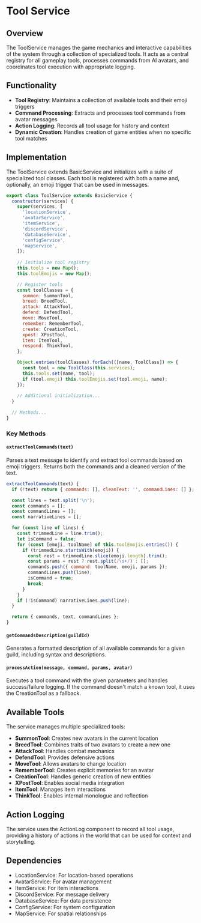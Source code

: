 # Tool Service

## Overview
The ToolService manages the game mechanics and interactive capabilities of the system through a collection of specialized tools. It acts as a central registry for all gameplay tools, processes commands from AI avatars, and coordinates tool execution with appropriate logging.

## Functionality
- **Tool Registry**: Maintains a collection of available tools and their emoji triggers
- **Command Processing**: Extracts and processes tool commands from avatar messages
- **Action Logging**: Records all tool usage for history and context
- **Dynamic Creation**: Handles creation of game entities when no specific tool matches

## Implementation
The ToolService extends BasicService and initializes with a suite of specialized tool classes. Each tool is registered with both a name and, optionally, an emoji trigger that can be used in messages.

```javascript
export class ToolService extends BasicService {
  constructor(services) {
    super(services, [
      'locationService',
      'avatarService',
      'itemService',
      'discordService',
      'databaseService',
      'configService',
      'mapService',
    ]);
    
    // Initialize tool registry
    this.tools = new Map();
    this.toolEmojis = new Map();

    // Register tools
    const toolClasses = {
      summon: SummonTool,
      breed: BreedTool,
      attack: AttackTool,
      defend: DefendTool,
      move: MoveTool,
      remember: RememberTool,
      create: CreationTool,
      xpost: XPostTool,
      item: ItemTool,
      respond: ThinkTool,
    };

    Object.entries(toolClasses).forEach(([name, ToolClass]) => {
      const tool = new ToolClass(this.services);
      this.tools.set(name, tool);
      if (tool.emoji) this.toolEmojis.set(tool.emoji, name);
    });
    
    // Additional initialization...
  }
  
  // Methods...
}
```

### Key Methods

#### `extractToolCommands(text)`
Parses a text message to identify and extract tool commands based on emoji triggers. Returns both the commands and a cleaned version of the text.

```javascript
extractToolCommands(text) {
  if (!text) return { commands: [], cleanText: '', commandLines: [] };

  const lines = text.split('\n');
  const commands = [];
  const commandLines = [];
  const narrativeLines = [];

  for (const line of lines) {
    const trimmedLine = line.trim();
    let isCommand = false;
    for (const [emoji, toolName] of this.toolEmojis.entries()) {
      if (trimmedLine.startsWith(emoji)) {
        const rest = trimmedLine.slice(emoji.length).trim();
        const params = rest ? rest.split(/\s+/) : [];
        commands.push({ command: toolName, emoji, params });
        commandLines.push(line);
        isCommand = true;
        break;
      }
    }
    if (!isCommand) narrativeLines.push(line);
  }

  return { commands, text, commandLines };
}
```

#### `getCommandsDescription(guildId)`
Generates a formatted description of all available commands for a given guild, including syntax and descriptions.

#### `processAction(message, command, params, avatar)`
Executes a tool command with the given parameters and handles success/failure logging. If the command doesn't match a known tool, it uses the CreationTool as a fallback.

## Available Tools
The service manages multiple specialized tools:
- **SummonTool**: Creates new avatars in the current location
- **BreedTool**: Combines traits of two avatars to create a new one
- **AttackTool**: Handles combat mechanics
- **DefendTool**: Provides defensive actions
- **MoveTool**: Allows avatars to change location
- **RememberTool**: Creates explicit memories for an avatar
- **CreationTool**: Handles generic creation of new entities
- **XPostTool**: Enables social media integration
- **ItemTool**: Manages item interactions
- **ThinkTool**: Enables internal monologue and reflection

## Action Logging
The service uses the ActionLog component to record all tool usage, providing a history of actions in the world that can be used for context and storytelling.

## Dependencies
- LocationService: For location-based operations
- AvatarService: For avatar management
- ItemService: For item interactions
- DiscordService: For message delivery
- DatabaseService: For data persistence
- ConfigService: For system configuration
- MapService: For spatial relationships